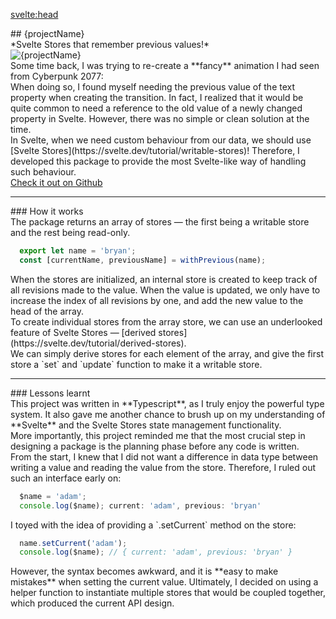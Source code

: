 <svelte:head>
  <title>svelte-previous</title>
</svelte:head>

<script lang="ts">
  import LanguageList from '@my/components/LanguageList';
  import data from './_data';
  const { projectName, tech, logo, github } = data.projects['svelte-previous'];
</script>

<div class="mx-auto my-10 prose space-y-3">
  <div class="font-mono text-center">
    ## {projectName}
  </div>
  <div class="text-center">
    *Svelte Stores that remember previous values!*
  </div>
  <img src={logo} alt={projectName} class="mx-auto max-h-48">

  <div class="px-3 py-1 card leading-8">
    Some time back, I was trying to re-create a **fancy** animation I had seen
    from Cyberpunk 2077:
  </div>

  <div class="px-3 py-1 card leading-8">
    When doing so, I found myself needing the previous value of the text
    property when creating the transition. In fact, I realized that it would be
    quite common to need a reference to the old value of a newly changed
    property in Svelte. However, there was no simple or clean solution at the
    time.
  </div>

  <div class="px-3 py-1 card leading-8">
    In Svelte, when we need custom behaviour from our data, we should use
    [Svelte Stores](https://svelte.dev/tutorial/writable-stores)! Therefore, I
    developed this package to provide the most Svelte-like way of handling such
    behaviour.
  </div>
</div>

<div class="flex justify-center my-10">
  <a href={github} class="p-3 italic font-bold cta-button">
    Check it out on Github
  </a>
</div>

---

<div class="mx-auto my-10 prose space-y-3">
  <div class="font-mono text-center">
    ### How it works
  </div>

  <div class="px-3 py-1 card leading-8">
    The package returns an array of stores &mdash; the first being a writable
    store and the rest being read-only.
  </div>

  ```ts
    export let name = 'bryan';
    const [currentName, previousName] = withPrevious(name);
  ```

  <div class="px-3 py-1 card leading-8">
    When the stores are initialized, an internal store is created to keep track
    of all revisions made to the value. When the value is updated, we only have
    to increase the index of all revisions by one, and add the new value to the
    head of the array.
  </div>

  <div class="px-3 py-1 card leading-8">
    To create individual stores from the array store, we can use an underlooked
    feature of Svelte Stores &mdash; [derived
    stores](https://svelte.dev/tutorial/derived-stores).
  </div>

  <div class="px-3 py-1 card leading-8">
    We can simply derive stores for each element of the array, and give the
    first store a `set` and `update` function to make it a writable store.
  </div>
</div>

---

<div class="mx-auto my-10 prose space-y-3">
  <div class="font-mono text-center">
    ### Lessons learnt
  </div>
  <LanguageList {tech} class="flex min-h-12"/>

  <div class="px-3 py-1 card leading-8">
    This project was written in **Typescript**, as I truly enjoy the powerful
    type system. It also gave me another chance to brush up on my understanding
    of **Svelte** and the Svelte Stores state management functionality.
  </div>

  <div class="px-3 py-1 card leading-8">
    More importantly, this project reminded me that the most crucial step in
    designing a package is the planning phase before any code is written.
  </div>

  <div class="px-3 py-1 card leading-8">
    From the start, I knew that I did not want a difference in data type between
    writing a value and reading the value from the store. Therefore, I ruled out
    such an interface early on:
  </div>

  ```ts
    $name = 'adam';
    console.log($name); current: 'adam', previous: 'bryan'
  ```

  <div class="px-3 py-1 card leading-8">
    I toyed with the idea of providing a `.setCurrent` method on the store:
  </div>

  ```ts
    name.setCurrent('adam');
    console.log($name); // { current: 'adam', previous: 'bryan' }
  ```

  <div class="px-3 py-1 card leading-8">
    However, the syntax becomes awkward, and it is **easy to make mistakes**
    when setting the current value. Ultimately, I decided on using a helper
    function to instantiate multiple stores that would be coupled together,
    which produced the current API design.
  </div>

</div>

